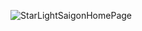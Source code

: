 ![StarLightSaigonHomePage](https://github.com/user-attachments/assets/10d47799-d462-4407-8d2f-6f6bbf2fc568)
